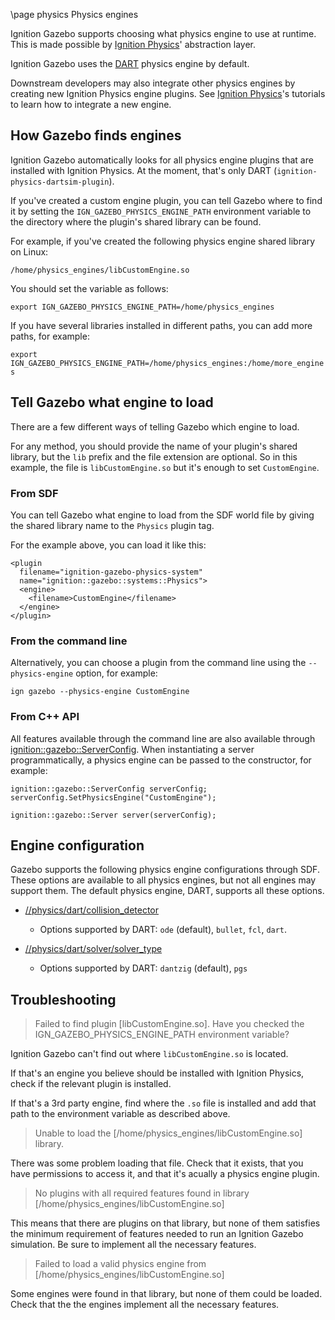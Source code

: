 \page physics Physics engines

Ignition Gazebo supports choosing what physics engine to use at runtime.
This is made possible by
[Ignition Physics](https://ignitionrobotics.org/libs/physics)' abstraction
layer.

Ignition Gazebo uses the [DART](https://dartsim.github.io/) physics engine
by default.

Downstream developers may also integrate other physics engines by creating new
Ignition Physics engine plugins. See
[Ignition Physics](https://ignitionrobotics.org/api/physics/2.0/tutorials.html)'s
tutorials to learn how to integrate a new engine.

## How Gazebo finds engines

Ignition Gazebo automatically looks for all physics engine plugins that are
installed with Ignition Physics. At the moment, that's only DART
(`ignition-physics-dartsim-plugin`).

If you've created a custom engine plugin, you can tell Gazebo where to find it
by setting the `IGN_GAZEBO_PHYSICS_ENGINE_PATH` environment variable to the
directory where the plugin's shared library can be found.

For example, if you've created the following physics engine shared library on
Linux:

`/home/physics_engines/libCustomEngine.so`

You should set the variable as follows:

`export IGN_GAZEBO_PHYSICS_ENGINE_PATH=/home/physics_engines`


If you have several libraries installed in different paths, you can add more
paths, for example:

`export IGN_GAZEBO_PHYSICS_ENGINE_PATH=/home/physics_engines:/home/more_engines`

## Tell Gazebo what engine to load

There are a few different ways of telling Gazebo which engine to load.

For any method, you should provide the name of your plugin's shared library,
but the `lib` prefix and the file extension are optional. So in this example,
the file is `libCustomEngine.so` but it's enough to set `CustomEngine`.

### From SDF

You can tell Gazebo what engine to load from the SDF world file by giving the
shared library name to the `Physics` plugin tag.

For the example above, you can load it like this:

```{.xml}
<plugin
  filename="ignition-gazebo-physics-system"
  name="ignition::gazebo::systems::Physics">
  <engine>
    <filename>CustomEngine</filename>
  </engine>
</plugin>
```

### From the command line

Alternatively, you can choose a plugin from the command line using the
`--physics-engine` option, for example:

`ign gazebo --physics-engine CustomEngine`

### From C++ API

All features available through the command line are also available through
[ignition::gazebo::ServerConfig](https://ignitionrobotics.org/api/gazebo/2.0/classignition_1_1gazebo_1_1ServerConfig.html).
When instantiating a server programmatically, a physics engine can be passed
to the constructor, for example:

```
ignition::gazebo::ServerConfig serverConfig;
serverConfig.SetPhysicsEngine("CustomEngine");

ignition::gazebo::Server server(serverConfig);
```

## Engine configuration

Gazebo supports the following physics engine configurations through SDF.
These options are available to all physics engines, but not all engines
may support them. The default physics engine, DART, supports all these options.

* [//physics/dart/collision_detector](http://sdformat.org/spec?ver=1.8&elem=physics#dart_collision_detector)
    * Options supported by DART: `ode` (default), `bullet`, `fcl`, `dart`.

* [//physics/dart/solver/solver_type](http://sdformat.org/spec?ver=1.8&elem=physics#solver_solver_type)
    * Options supported by DART: `dantzig` (default), `pgs`

## Troubleshooting

> Failed to find plugin [libCustomEngine.so]. Have you checked the
> IGN_GAZEBO_PHYSICS_ENGINE_PATH environment variable?

Ignition Gazebo can't find out where `libCustomEngine.so` is located.

If that's an engine you believe should be installed with Ignition Physics,
check if the relevant plugin is installed.

If that's a 3rd party engine, find where the `.so` file is installed and add
that path to the environment variable as described above.

> Unable to load the [/home/physics_engines/libCustomEngine.so] library.

There was some problem loading that file. Check that it exists, that you have
permissions to access it, and that it's acually a physics engine plugin.

> No plugins with all required features found in library
> [/home/physics_engines/libCustomEngine.so]

This means that there are plugins on that library, but none of them satisfies
the minimum requirement of features needed to run an Ignition Gazebo simulation.
Be sure to implement all the necessary features.

> Failed to load a valid physics engine from
> [/home/physics_engines/libCustomEngine.so]

Some engines were found in that library, but none of them could be loaded. Check
that the the engines implement all the necessary features.


